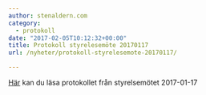 ```yaml
---
author: stenaldern.com
category:
  - protokoll
date: "2017-02-05T10:12:32+00:00"
title: Protokoll styrelesemöte 20170117
url: /nyheter/protokoll-styrelesemote-20170117/

---
```

[Här](/wp-content/uploads/2017/02/styrelesmote_20170117.pdf "Protokoll") kan du läsa protokollet från styrelsemötet 2017-01-17
